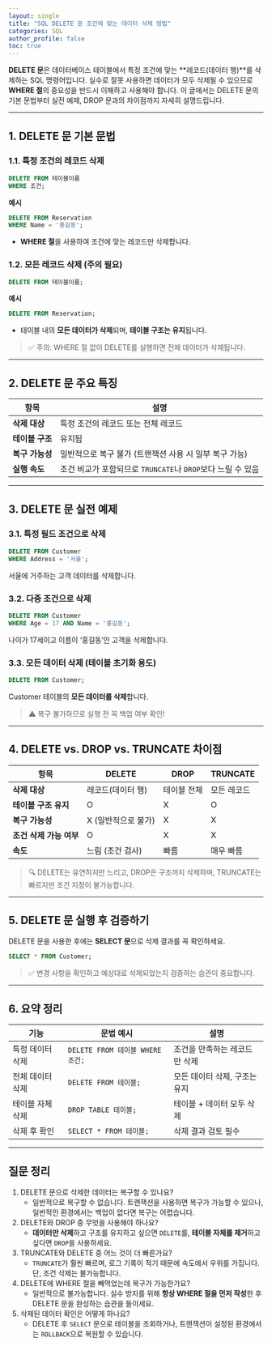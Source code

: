 ```yaml
---
layout: single
title: "SQL DELETE 문 조건에 맞는 데이터 삭제 방법"
categories: SQL
author_profile: false
toc: true
---
```


**DELETE 문**은 데이터베이스 테이블에서 특정 조건에 맞는 **레코드(데이터 행)**를 삭제하는 SQL 명령어입니다. 실수로 잘못 사용하면 데이터가 모두 삭제될 수 있으므로 **WHERE 절**의 중요성을 반드시 이해하고 사용해야 합니다. 이 글에서는 DELETE 문의 기본 문법부터 실전 예제, DROP 문과의 차이점까지 자세히 설명드립니다.

------

## 1. DELETE 문 기본 문법

### 1.1. 특정 조건의 레코드 삭제

```sql
DELETE FROM 테이블이름
WHERE 조건;
```

**예시**

```sql
DELETE FROM Reservation
WHERE Name = '홍길동';
```

- **WHERE 절**을 사용하여 조건에 맞는 레코드만 삭제합니다.

### 1.2. 모든 레코드 삭제 (주의 필요)

```sql
DELETE FROM 테이블이름;
```

**예시**

```sql
DELETE FROM Reservation;
```

- 테이블 내의 **모든 데이터가 삭제**되며, **테이블 구조는 유지**됩니다.

> ✅ 주의: WHERE 절 없이 DELETE를 실행하면 전체 데이터가 삭제됩니다.

------

## 2. DELETE 문 주요 특징

| 항목            | 설명                                                        |
| --------------- | ----------------------------------------------------------- |
| **삭제 대상**   | 특정 조건의 레코드 또는 전체 레코드                         |
| **테이블 구조** | 유지됨                                                      |
| **복구 가능성** | 일반적으로 복구 불가 (트랜잭션 사용 시 일부 복구 가능)      |
| **실행 속도**   | 조건 비교가 포함되므로 `TRUNCATE`나 `DROP`보다 느릴 수 있음 |

------

## 3. DELETE 문 실전 예제

### 3.1. 특정 필드 조건으로 삭제

```sql
DELETE FROM Customer
WHERE Address = '서울';
```

서울에 거주하는 고객 데이터를 삭제합니다.

### 3.2. 다중 조건으로 삭제

```sql
DELETE FROM Customer
WHERE Age = 17 AND Name = '홍길동';
```

나이가 17세이고 이름이 ‘홍길동’인 고객을 삭제합니다.

### 3.3. 모든 데이터 삭제 (테이블 초기화 용도)

```sql
DELETE FROM Customer;
```

Customer 테이블의 **모든 데이터를 삭제**합니다.

> ⚠ 복구 불가하므로 실행 전 꼭 백업 여부 확인!

------

## 4. DELETE vs. DROP vs. TRUNCATE 차이점

| 항목                    | DELETE              | DROP        | TRUNCATE    |
| ----------------------- | ------------------- | ----------- | ----------- |
| **삭제 대상**           | 레코드(데이터 행)   | 테이블 전체 | 모든 레코드 |
| **테이블 구조 유지**    | O                   | X           | O           |
| **복구 가능성**         | X (일반적으로 불가) | X           | X           |
| **조건 삭제 가능 여부** | O                   | X           | X           |
| **속도**                | 느림 (조건 검사)    | 빠름        | 매우 빠름   |

> 🔍 DELETE는 유연하지만 느리고, DROP은 구조까지 삭제하며, TRUNCATE는 빠르지만 조건 지정이 불가능합니다.

------

## 5. DELETE 문 실행 후 검증하기

DELETE 문을 사용한 후에는 **SELECT 문**으로 삭제 결과를 꼭 확인하세요.

```sql
SELECT * FROM Customer;
```

> ✅ 변경 사항을 확인하고 예상대로 삭제되었는지 검증하는 습관이 중요합니다.

------

## 6. 요약 정리

| 기능             | 문법 예시                        | 설명                          |
| ---------------- | -------------------------------- | ----------------------------- |
| 특정 데이터 삭제 | `DELETE FROM 테이블 WHERE 조건;` | 조건을 만족하는 레코드만 삭제 |
| 전체 데이터 삭제 | `DELETE FROM 테이블;`            | 모든 데이터 삭제, 구조는 유지 |
| 테이블 자체 삭제 | `DROP TABLE 테이블;`             | 테이블 + 데이터 모두 삭제     |
| 삭제 후 확인     | `SELECT * FROM 테이블;`          | 삭제 결과 검토 필수           |

------

## 질문 정리

1. DELETE 문으로 삭제한 데이터는 복구할 수 있나요?
   - 일반적으로 복구할 수 없습니다. 트랜잭션을 사용하면 복구가 가능할 수 있으나, 일반적인 환경에서는 백업이 없다면 복구는 어렵습니다.
2. DELETE와 DROP 중 무엇을 사용해야 하나요?
   - **데이터만 삭제**하고 구조를 유지하고 싶으면 `DELETE`를, **테이블 자체를 제거**하고 싶다면 `DROP`을 사용하세요.
3. TRUNCATE와 DELETE 중 어느 것이 더 빠른가요?
   - `TRUNCATE`가 훨씬 빠르며, 로그 기록이 적기 때문에 속도에서 우위를 가집니다. 단, 조건 삭제는 불가능합니다.
4. DELETE에 WHERE 절을 빼먹었는데 복구가 가능한가요?
   - 일반적으로 불가능합니다. 실수 방지를 위해 **항상 WHERE 절을 먼저 작성**한 후 DELETE 문을 완성하는 습관을 들이세요.
5. 삭제된 데이터 확인은 어떻게 하나요?
   - DELETE 후 `SELECT` 문으로 테이블을 조회하거나, 트랜잭션이 설정된 환경에서는 `ROLLBACK`으로 복원할 수 있습니다.
